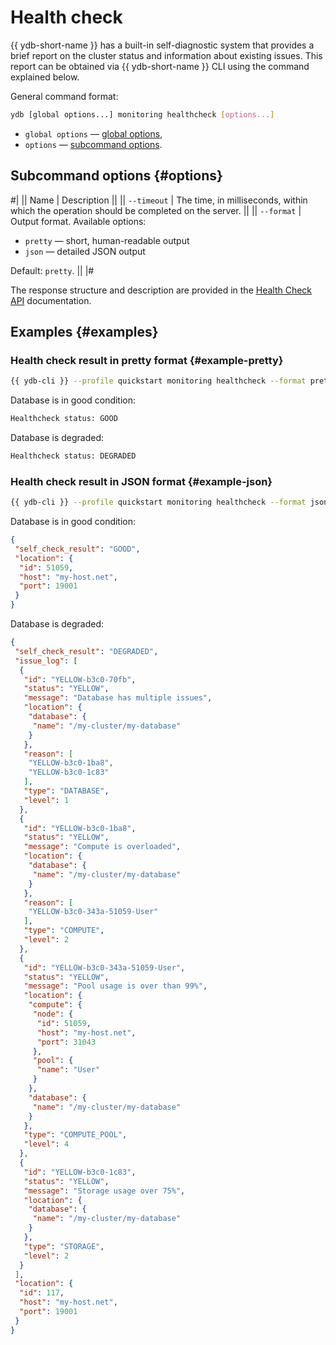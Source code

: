 # Health check

{{ ydb-short-name }} has a built-in self-diagnostic system that provides a brief report on the cluster status and information about existing issues. This report can be obtained via {{ ydb-short-name }} CLI using the command explained below.

General command format:

```bash
ydb [global options...] monitoring healthcheck [options...]
```

* `global options` — [global options](global-options.md),
* `options` — [subcommand options](#options).

## Subcommand options {#options}

#|
|| Name | Description ||
|| `--timeout` | The time, in milliseconds, within which the operation should be completed on the server. ||
|| `--format` | Output format. Available options:

* `pretty` — short, human-readable output
* `json` — detailed JSON output

Default: `pretty`. ||
|#

The response structure and description are provided in the [Health Check API](../../ydb-sdk/health-check-api.md#response-structure) documentation.

## Examples {#examples}

### Health check result in pretty format {#example-pretty}

```bash
{{ ydb-cli }} --profile quickstart monitoring healthcheck --format pretty
```

Database is in good condition:

```bash
Healthcheck status: GOOD
```

Database is degraded:

```bash
Healthcheck status: DEGRADED
```

### Health check result in JSON format {#example-json}


```bash
{{ ydb-cli }} --profile quickstart monitoring healthcheck --format json
```

Database is in good condition:

```json
{
 "self_check_result": "GOOD",
 "location": {
  "id": 51059,
  "host": "my-host.net",
  "port": 19001
 }
}
```

Database is degraded:

```json
{
 "self_check_result": "DEGRADED",
 "issue_log": [
  {
   "id": "YELLOW-b3c0-70fb",
   "status": "YELLOW",
   "message": "Database has multiple issues",
   "location": {
    "database": {
     "name": "/my-cluster/my-database"
    }
   },
   "reason": [
    "YELLOW-b3c0-1ba8",
    "YELLOW-b3c0-1c83"
   ],
   "type": "DATABASE",
   "level": 1
  },
  {
   "id": "YELLOW-b3c0-1ba8",
   "status": "YELLOW",
   "message": "Compute is overloaded",
   "location": {
    "database": {
     "name": "/my-cluster/my-database"
    }
   },
   "reason": [
    "YELLOW-b3c0-343a-51059-User"
   ],
   "type": "COMPUTE",
   "level": 2
  },
  {
   "id": "YELLOW-b3c0-343a-51059-User",
   "status": "YELLOW",
   "message": "Pool usage is over than 99%",
   "location": {
    "compute": {
     "node": {
      "id": 51059,
      "host": "my-host.net",
      "port": 31043
     },
     "pool": {
      "name": "User"
     }
    },
    "database": {
     "name": "/my-cluster/my-database"
    }
   },
   "type": "COMPUTE_POOL",
   "level": 4
  },
  {
   "id": "YELLOW-b3c0-1c83",
   "status": "YELLOW",
   "message": "Storage usage over 75%",
   "location": {
    "database": {
     "name": "/my-cluster/my-database"
    }
   },
   "type": "STORAGE",
   "level": 2
  }
 ],
 "location": {
  "id": 117,
  "host": "my-host.net",
  "port": 19001
 }
}
```




